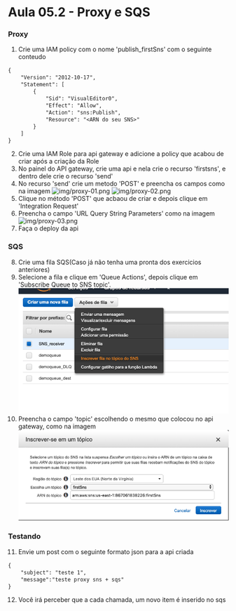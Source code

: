 # Aula 05.2 - Proxy e SQS

### Proxy

1. Crie uma IAM policy com o nome 'publish_firstSns' com o seguinte conteudo
```
{
    "Version": "2012-10-17",
    "Statement": [
        {
            "Sid": "VisualEditor0",
            "Effect": "Allow",
            "Action": "sns:Publish",
            "Resource": "<ARN do seu SNS>"
        }
    ]
}
```
2. Crie uma IAM Role para api gateway e adicione a policy que acabou de criar após a criação da Role
3. No painel do API gateway, crie uma api e nela crie o recurso 'firstsns', e dentro dele crie o recurso 'send'
4. No recurso 'send' crie um metodo 'POST' e preencha os campos como na imagem
![img/proxy-01.png](img/proxy-01.png)
![img/proxy-02.png](img/proxy-02.png)
5. Clique no método 'POST' que acbaou de criar e depois clique em 'Integration Request'
6. Preencha o campo 'URL Query String Parameters' como na imagem
![img/proxy-03.png](img/proxy-03.png)
7. Faça o deploy da api

### SQS

8. Crie uma fila SQS(Caso já não tenha uma pronta dos exercicios anteriores)
9. Selecione a fila e clique em 'Queue Actions', depois clique em 'Subscribe Queue to SNS topic'.
![img/sqs-01.png ](img/sqs-01.png )
10. Preencha o campo 'topic' escolhendo o mesmo que colocou no api gateway, como na imagem
![img/sqs-02.png](img/sqs-02.png)

### Testando

11. Envie um post com o seguinte formato json para a api criada
```
{
    "subject": "teste 1",
    "message":"teste proxy sns + sqs"
}
```
12. Você irá perceber que a cada chamada, um novo item é inserido no sqs




